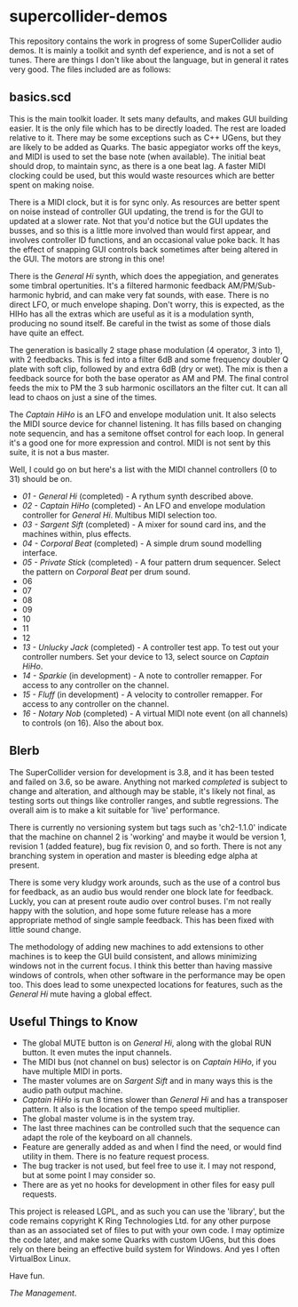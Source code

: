 # supercollider-demos

This repository contains the work in progress of some SuperCollider audio demos. It is mainly a toolkit and synth def
experience, and is not a set of tunes. There are things I don't like about the language, but in general it rates very
good. The files included are as follows:

## basics.scd

This is the main toolkit loader. It sets many defaults, and makes GUI building easier. It is the only file which has
to be directly loaded. The rest are loaded relative to it. There may be some exceptions such as C++ UGens, but they are likely
to be added as Quarks. The basic appegiator works off the keys, and MIDI is used to set the base note (when available). The initial
beat should drop, to maintain sync, as there is a one beat lag. A faster MIDI clocking could be used, but this would waste resources
which are better spent on making noise.

There is a MIDI clock, but it is for  sync only. As resources are better spent on noise instead of controller
GUI updating, the trend is for the GUI to updated at a slower rate. Not that you'd notice but the GUI updates the busses, and so
this is a little more involved than would first appear, and involves controller ID functions, and an occasional value poke back.
It has the effect of snapping GUI controls back sometimes after being altered in the GUI. The motors are strong in this one!

There is the *General Hi* synth, which does the appegiation, and generates some timbral opertunities. It's a filtered harmonic
feedback AM/PM/Sub-harmonic hybrid, and can make very fat sounds, with ease. There is no direct LFO, or much envelope shaping.
Don't worry, this is expected, as the HIHo has all the extras which are useful as it is a modulation synth, producing no
sound itself. Be careful in the twist as some of those dials have quite an effect.

The generation is basically 2 stage phase modulation (4 operator, 3 into 1), with 2 feedbacks. This is fed into a filter 6dB
and some frequency doubler Q plate with soft clip, followed by and extra 6dB (dry or wet). The mix is then a feedback source for
both the base operator as AM and PM. The final control feeds the mix to PM the 3 sub harmonic oscillators an the filter cut.
It can all lead to chaos on just a sine of the times.

The *Captain HiHo* is an LFO and envelope modulation unit. It also selects the MIDI source device for channel listening. It has
fills based on changing note sequencin, and has a semitone offset control for each loop. In general it's a good one for more
expression and control. MIDI is not sent by this suite, it is not a bus master.

Well, I could go on but here's a list with the MIDI channel controllers (0 to 31) should be on.

  * *01 - General Hi* (completed) - A rythum synth described above.
  * *02 - Captain HiHo* (completed) - An LFO and envelope modulation controller for *General Hi*. Multibus MIDI selection too.
  * *03 - Sargent Sift* (completed) - A mixer for sound card ins, and the machines within, plus effects.
  * *04 - Corporal Beat* (completed) - A simple drum sound modelling interface.
  * *05 - Private Stick* (completed) - A four pattern drum sequencer. Select the pattern on *Corporal Beat* per drum sound.
  * 06
  * 07
  * 08
  * 09
  * 10
  * 11
  * 12
  * *13 - Unlucky Jack* (completed) - A controller test app. To test out your controller numbers. Set your device to 13, select source on *Captain HiHo*.
  * *14 - Sparkie* (in development) - A note to controller remapper. For access to any controller on the channel.
  * *15 - Fluff* (in development) - A velocity to controller remapper. For access to any controller on the channel.
  * *16 - Notary Nob* (completed) - A virtual MIDI note event (on all channels) to controls (on 16). Also the about box.
  
## Blerb

The SuperCollider version for development is 3.8, and it has been tested and failed on 3.6, so be aware. Anything not marked *completed*
is subject to change and alteration, and although may be stable, it's likely not final, as testing sorts out things like controller
ranges, and subtle regressions. The overall aim is to make a kit suitable for 'live' performance.

There is currently no versioning system but tags such as 'ch2-1.1.0' indicate that the machine on channel 2 is 'working' and maybe
it would be version 1, revision 1 (added feature), bug fix revision 0, and so forth. There is not any branching system in operation
and master is bleeding edge alpha at present.

There is some very kludgy work arounds, such as the use of a control bus for feedback, as an audio bus would render one block late for
feedback. Luckly, you can at present route audio over control buses. I'm not really happy with the solution, and hope some future
release has a more appropriate method of single sample feedback. This has been fixed with little sound change.

The methodology of adding new machines to add extensions to other machines is to keep the GUI build consistent, and allows minimizing
windows not in the current focus. I think this better than having massive windows of controls, when other software in the performance
may be open too. This does lead to some unexpected locations for features, such as the *General Hi* mute having a global effect.

## Useful Things to Know

  * The global MUTE button is on *General Hi*, along with the global RUN button. It even mutes the input channels.
  * The MIDI bus (not channel on bus) selector is on *Captain HiHo*, if you have multiple MIDI in ports.
  * The master volumes are on *Sargent Sift* and in many ways this is the audio path output machine.
  * *Captain HiHo* is run 8 times slower than *General Hi* and has a transposer pattern. It also is the location of the tempo speed multiplier.
  * The global master volume is in the system tray.
  * The last three machines can be controlled such that the sequence can adapt the role of the keyboard on all channels.
  * Feature are generally added as and when I find the need, or would find utility in them. There is no feature request process.
  * The bug tracker is not used, but feel free to use it. I may not respond, but at some point I may consider so.
  * There are as yet no hooks for development in other files for easy pull requests.
  
This project is released LGPL, and as such you can use the 'library', but the code remains copyright K Ring Technologies Ltd. for any
other purpose than as an associated set of files to put with your own code. I may optimize the code later, and make some Quarks
with custom UGens, but this does rely on there being an effective build system for Windows. And yes I often VirtualBox Linux.

Have fun.

*The Management*.
